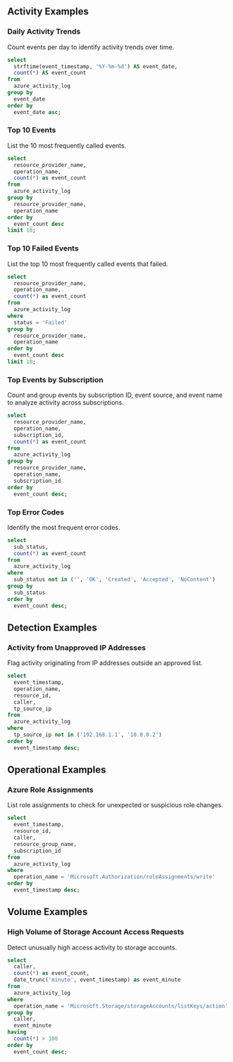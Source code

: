 ## Activity Examples

### Daily Activity Trends

Count events per day to identify activity trends over time.

```sql
select
  strftime(event_timestamp, '%Y-%m-%d') AS event_date,
  count(*) AS event_count
from
  azure_activity_log
group by
  event_date
order by
  event_date asc;
```

### Top 10 Events

List the 10 most frequently called events.

```sql
select
  resource_provider_name,
  operation_name,
  count(*) as event_count
from
  azure_activity_log
group by
  resource_provider_name,
  operation_name
order by
  event_count desc
limit 10;
```

### Top 10 Failed Events

List the top 10 most frequently called events that failed.

```sql
select
  resource_provider_name,
  operation_name,
  count(*) as event_count
from
  azure_activity_log
where
  status = 'Failed'
group by
  resource_provider_name,
  operation_name
order by
  event_count desc
limit 10;
```

### Top Events by Subscription

Count and group events by subscription ID, event source, and event name to analyze activity across subscriptions.

```sql
select
  resource_provider_name,
  operation_name,
  subscription_id,
  count(*) as event_count
from
  azure_activity_log
group by
  resource_provider_name,
  operation_name,
  subscription_id
order by
  event_count desc;
```

### Top Error Codes

Identify the most frequent error codes.

```sql
select
  sub_status,
  count(*) as event_count
from
  azure_activity_log
where
  sub_status not in ('', 'OK', 'Created', 'Accepted', 'NoContent')
group by
  sub_status
order by
  event_count desc;
```

## Detection Examples

### Activity from Unapproved IP Addresses

Flag activity originating from IP addresses outside an approved list.

```sql
select
  event_timestamp,
  operation_name,
  resource_id,
  caller,
  tp_source_ip
from
  azure_activity_log
where
  tp_source_ip not in ('192.168.1.1', '10.0.0.2')
order by
  event_timestamp desc;
```

## Operational Examples

### Azure Role Assignments

List role assignments to check for unexpected or suspicious role changes.

```sql
select
  event_timestamp,
  resource_id,
  caller,
  resource_group_name,
  subscription_id
from
  azure_activity_log
where
  operation_name = 'Microsoft.Authorization/roleAssignments/write'
order by
  event_timestamp desc;
```

## Volume Examples

### High Volume of Storage Account Access Requests

Detect unusually high access activity to storage accounts.

```sql
select
  caller,
  count(*) as event_count,
  date_trunc('minute', event_timestamp) as event_minute
from
  azure_activity_log
where
  operation_name = 'Microsoft.Storage/storageAccounts/listKeys/action'
group by
  caller,
  event_minute
having
  count(*) > 100
order by
  event_count desc;
```
